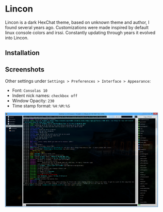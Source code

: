 # Lincon
Lincon is a dark HexChat theme, based on unknown theme and author, I found several years ago. Customizations were made inspired by default linux console colors and irssi. Constantly updating through years it evolved into Lincon.

## Installation

## Screenshots
Other settings under `Settings > Preferences > Interface > Appearance`:
* Font: `Consolas 10`
* Indent nick names: `checkbox off`
* Window Opacity: `230`
* Time stamp format: `%H:%M:%S`

![alt text](screenshots/lincon-hexchat-theme2.png "Lincon HexChat theme")
